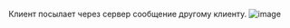 Клиент посылает через сервер сообщение другому клиенту.
![image](https://github.com/user-attachments/assets/c4d91926-9943-422e-9295-a16799d843fb)
